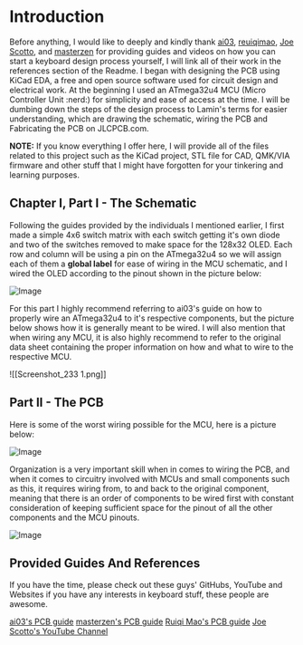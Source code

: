# Introduction

Before anything, I would like to deeply and kindly thank [ai03](https://ai03.com/), [reuiqimao](https://github.com/ruiqimao), [Joe Scotto](https://www.youtube.com/@joe_scotto), and [masterzen](https://www.masterzen.fr/keyboard/) for providing guides and videos on how you can start a keyboard design process yourself, I will link all of their work in the references section of the Readme. I began with designing the PCB using KiCad EDA, a free and open source software used for circuit design and electrical work. At the beginning I used an ATmega32u4 MCU (Micro Controller Unit :nerd:) for simplicity and ease of access at the time. I will be dumbing down the steps of the design process to Lamin's terms for easier understanding, which are drawing the schematic, wiring the PCB and Fabricating the PCB on JLCPCB.com. 

**NOTE:** If you know everything I offer here, I will provide all of the files related to this project such as the KiCad project, STL file for CAD, QMK/VIA firmware and other stuff that I might have forgotten for your tinkering and learning purposes.
## Chapter I, Part I - The Schematic

Following the guides provided by the individuals I mentioned earlier, I first made a simple 4x6 switch matrix with each switch getting it's own diode and two of the switches removed to make space for the 128x32 OLED. Each row and column will be using a pin on the ATmega32u4 so we will assign each of them a **global label** for ease of wiring in the MCU schematic, and I wired the OLED according to the pinout shown in the picture below:

![Image](https://github.com/user-attachments/assets/7444319f-107a-47df-b110-974a710471e7)

For this part I highly recommend referring to ai03's guide on how to properly wire an ATmega32u4 to it's respective components, but the picture below shows how it is generally meant to be wired. I will also mention that when wiring any MCU, it is also highly recommend to refer to the original data sheet containing the proper information on how and what to wire to the respective MCU. 

![[Screenshot_233 1.png]]
## Part II - The PCB 

Here is some of the worst wiring possible for the MCU, here is a picture below:

![Image](https://github.com/user-attachments/assets/d8fc2e3b-52d4-4e2b-ada3-47634ec0b649)

Organization is a very important skill when in comes to wiring the PCB, and when it comes to circuitry involved with MCUs and small components such as this, it requires wiring from, to and back to the original component, meaning that there is an order of components to be wired first with constant consideration of keeping sufficient space for the pinout of all the other components and the MCU pinouts. 

![Image](https://github.com/user-attachments/assets/e5bf6e9c-4bfb-45ed-a47e-af356c0e671d)

## Provided Guides And References

If you have the time, please check out these guys' GitHubs, YouTube and Websites if you have any interests in keyboard stuff, these people are awesome. 

[ai03's PCB guide](https://wiki.ai03.com/books/pcb-design/page/pcb-guide-part-1---preparations)
[masterzen's PCB guide](https://www.masterzen.fr/2020/05/03/designing-a-keyboard-part-1/)
[Ruiqi Mao's PCB guide](https://github.com/ruiqimao/keyboard-pcb-guide) 
[Joe Scotto's YouTube Channel](https://www.youtube.com/joescotto)
